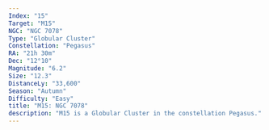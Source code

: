 ```yaml
---
Index: "15"
Target: "M15"
NGC: "NGC 7078"
Type: "Globular Cluster"
Constellation: "Pegasus"
RA: "21h 30m"
Dec: "12°10"
Magnitude: "6.2"
Size: "12.3"
DistanceLy: "33,600"
Season: "Autumn"
Difficulty: "Easy"
title: "M15: NGC 7078"
description: "M15 is a Globular Cluster in the constellation Pegasus."
---
```

